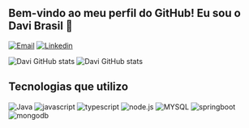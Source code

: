 
## Bem-vindo ao meu perfil do GitHub! Eu sou o Davi Brasil 👋

[![Email](https://img.shields.io/badge/Gmail-D14836?style=for-the-badge&logo=gmail&logoColor=white)](mailto:davibrcontato7@gmail.com)
[![Linkedin](https://img.shields.io/badge/LinkedIn-0077B5?style=for-the-badge&logo=linkedin&logoColor=white)](https://www.linkedin.com/in/davi-brasil-345420203/)

![Davi GitHub stats](https://github-readme-stats.vercel.app/api?username=DaviiBr&show_icons=true)
![Davi GitHub stats](https://github-readme-stats.vercel.app/api/top-langs/?username=DaviiBr&layout=compact)

## Tecnologias que utilizo

<div style="display: inline_block">
    <img align="center" alt="Java" src="https://img.shields.io/badge/Java-ED8B00?style=for-the-badge&logo=openjdk&logoColor=white">
    <img align="center" alt="javascript" src="https://img.shields.io/badge/JavaScript-F7DF1E?style=for-the-badge&logo=javascript&logoColor=black">
    <img align="center" alt="typescript" src="https://img.shields.io/badge/TypeScript-007ACC?style=for-the-badge&logo=typescript&logoColor=white">
    <img align="center" alt="node.js" src="https://img.shields.io/badge/Node.js-43853D?style=for-the-badge&logo=node.js&logoColor=white">
    <img align="center" alt="MYSQL" src="https://img.shields.io/badge/MySQL-00000F?style=for-the-badge&logo=mysql&logoColor=white">
    <img align="center" alt="springboot" src="https://img.shields.io/badge/Spring-6DB33F?style=for-the-badge&logo=spring&logoColor=white">
    <img align="center" alt="mongodb" src="https://img.shields.io/badge/MongoDB-4EA94B?style=for-the-badge&logo=mongodb&logoColor=white">
</div>
